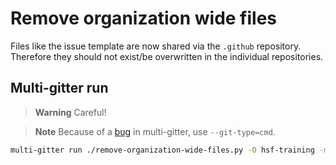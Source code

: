 # Remove organization wide files

Files like the issue template are now shared via the `.github` repository.
Therefore they should not exist/be overwritten in the individual repositories.

## Multi-gitter run

> **Warning**
> Careful!

> **Note**
> Because of a [bug](https://github.com/lindell/multi-gitter/issues/266) in
> multi-gitter, use `--git-type=cmd`.

```bash
multi-gitter run ./remove-organization-wide-files.py -O hsf-training -m "Remove organization wide shared files" -B remove-organization-wide-files --git-type=cmd
```
